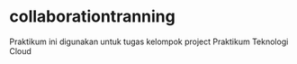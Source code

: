# collaborationtranning
Praktikum ini digunakan untuk tugas kelompok project Praktikum Teknologi Cloud
